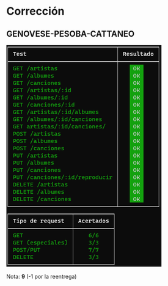 # Corrección

## GENOVESE-PESOBA-CATTANEO

![Tests](GENOVESE-PESOBA-CATTANEO.png)

Nota: **9** (-1 por la reentrega)
